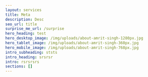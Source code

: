 ```yaml
---
layout: services
title: Meta
description: Desc
seo_url: title
surprise_me_url: /surprise
hero_heading: test
hero_desktop_image: /img/uploads/about-amrit-singh-1280px.jpg
hero_tablet_image: /img/uploads/about-amrit-singh-360px.jpg
hero_mobile_image: /img/uploads/about-amrit-singh-768px.jpg
intro_subheading: ststs
intro_heading: srsrsr
intro: rsrsrsrs
sections: []
---
```


